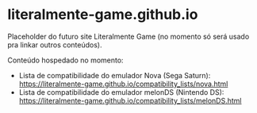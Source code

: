 # literalmente-game.github.io

Placeholder do futuro site Literalmente Game (no momento só será usado pra linkar outros conteúdos).

Conteúdo hospedado no momento:
- Lista de compatibilidade do emulador Nova (Sega Saturn): https://literalmente-game.github.io/compatibility_lists/nova.html
- Lista de compatibilidade do emulador melonDS (Nintendo DS): https://literalmente-game.github.io/compatibility_lists/melonDS.html


